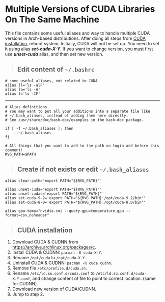 # Multiple Versions of CUDA Libraries On The Same Machine

This file contains some useful aliases and way to handle multiple CUDA versions in Arch-based distributions.
After doing all steps from [CUDA installation](#cuda-installation), reboot system. Initially, CUDA will not be set up. 
You need to set it using alias **_set-cuda-X-Y_**. 
If you want to change version, you must first use **_unset-cuda_** alias, and then set new version.

>## Edit content of `~/.bashrc`
```
# some useful aliases, not related to CUDA
alias ll='ls -alF'
alias la='ls -A'
alias l='ls -CF'
```
-------------------
```
# Alias definitions.
# You may want to put all your additions into a separate file like
# ~/.bash_aliases, instead of adding them here directly.
# See /usr/share/doc/bash-doc/examples in the bash-doc package.

if [ -f ~/.bash_aliases ]; then
    . ~/.bash_aliases
fi

# All things that you want to add to the path on login add before this comment!
RVG_PATH=$PATH
```

>## Create if not exists or edit `~/.bash_aliases`

```alias clean-path='export PATH="${RVG_PATH}"'  
alias clear-path='export PATH="${RVG_PATH}"'  
  
alias unset-cuda='export PATH="${RVG_PATH}"'  
alias unset-cudas='export PATH="${RVG_PATH}"'  
alias set-cuda-9-2='export PATH="${RVG_PATH}:/opt/cuda-9.2/bin"'  
alias set-cuda-8-0='export PATH="${RVG_PATH}:/opt/cuda-8.0/bin"'
  
alias gpu-temp="nvidia-smi --query-gpu=temperature.gpu --format=csv,noheader"  
```


>## CUDA installation

1. Download CUDA & CUDNN from https://archive.archlinux.org/packages/c.
2. Install CUDA & CUDNN: `pacman -U cuda-X-Y`.
3. Rename `/opt/cuda` to `/opt/cuda-X.Y`.
4. Uninstall CUDA & CUDNN: `pacman -R cuda cudnn`.
5. Remove file `/etc/profile.d/cuda.sh.`
6. Rename `/etc/ld.so.conf.d/cuda.conf` to `/etc/ld.so.conf.d/cuda-X.Y.conf`, and change content of file to point to correct location. (same for CUDNN).  
7. Download new version of CUDA/CUDNN.
8. Jump to step 2.
